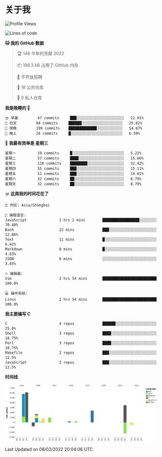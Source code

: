 # 关于我

<!--START_SECTION:waka-->
![Profile Views](http://img.shields.io/badge/%E4%B8%AA%E4%BA%BA%E5%B0%81%E9%9D%A2%E8%A7%82%E7%9C%8B%E6%AC%A1%E6%95%B0-38-blue)

![Lines of code](https://img.shields.io/badge/%E4%BB%8E%E3%80%8C%E4%BD%A0%E5%A5%BD%E4%B8%96%E7%95%8C%E3%80%8D%E6%88%91%E5%B7%B2%E7%BB%8F%E5%86%99%E4%BA%86-19%20Thousand%20%E8%A1%8C%E4%BB%A3%E7%A0%81-blue)

**🐱 我的 GitHub 数据** 

> 🏆 146 今年的贡献 2022
 > 
> 📦 198.3 kB 占用了 GitHub 内存 
 > 
> 🚫 不开放招聘
 > 
> 📜 18 公共仓库 
 > 
> 🔑 0 私人仓库  
 > 
**我是晚睡的 🦉** 

```text
🌞 早晨         47 commits     ███░░░░░░░░░░░░░░░░░░░░░░   12.91% 
🌆 白天         94 commits     ██████░░░░░░░░░░░░░░░░░░░   25.82% 
🌃 傍晚         199 commits    █████████████░░░░░░░░░░░░   54.67% 
🌙 晚上         24 commits     █░░░░░░░░░░░░░░░░░░░░░░░░   6.59%

```
📅 **我最有效率是 星期三** 

```text
星期一          19 commits     █░░░░░░░░░░░░░░░░░░░░░░░░   5.22% 
星期二          57 commits     ████░░░░░░░░░░░░░░░░░░░░░   15.66% 
星期三          118 commits    ████████░░░░░░░░░░░░░░░░░   32.42% 
星期四          55 commits     ███░░░░░░░░░░░░░░░░░░░░░░   15.11% 
星期五          51 commits     ███░░░░░░░░░░░░░░░░░░░░░░   14.01% 
星期六          32 commits     ██░░░░░░░░░░░░░░░░░░░░░░░   8.79% 
星期天          32 commits     ██░░░░░░░░░░░░░░░░░░░░░░░   8.79%

```


📊 **这周我的时间花在了** 

```text
⌚︎ 时区: Asia/Shanghai

💬 编程语言: 
JavaScript               2 hrs 2 mins        █████████████████░░░░░░░░   70.48% 
Bash                     22 mins             ███░░░░░░░░░░░░░░░░░░░░░░   12.86% 
Text                     11 mins             █░░░░░░░░░░░░░░░░░░░░░░░░   6.42% 
Markdown                 8 mins              █░░░░░░░░░░░░░░░░░░░░░░░░   4.83% 
JSON                     6 mins              ░░░░░░░░░░░░░░░░░░░░░░░░░   3.45%

🔥 编辑器: 
Vim                      2 hrs 54 mins       █████████████████████████   100.0%

💻 操作系统: 
Linux                    2 hrs 54 mins       █████████████████████████   100.0%

```

**我主要编写 C** 

```text
C                        4 repos             ██████░░░░░░░░░░░░░░░░░░░   25.0% 
Shell                    3 repos             ████░░░░░░░░░░░░░░░░░░░░░   18.75% 
Perl                     3 repos             ████░░░░░░░░░░░░░░░░░░░░░   18.75% 
Makefile                 2 repos             ███░░░░░░░░░░░░░░░░░░░░░░   12.5% 
JavaScript               2 repos             ███░░░░░░░░░░░░░░░░░░░░░░   12.5%

```


**时间线**

![Chart not found](https://raw.githubusercontent.com/Arondight/Arondight/master/charts/bar_graph.png) 


 Last Updated on 08/02/2022 20:04:06 UTC
<!--END_SECTION:waka-->
